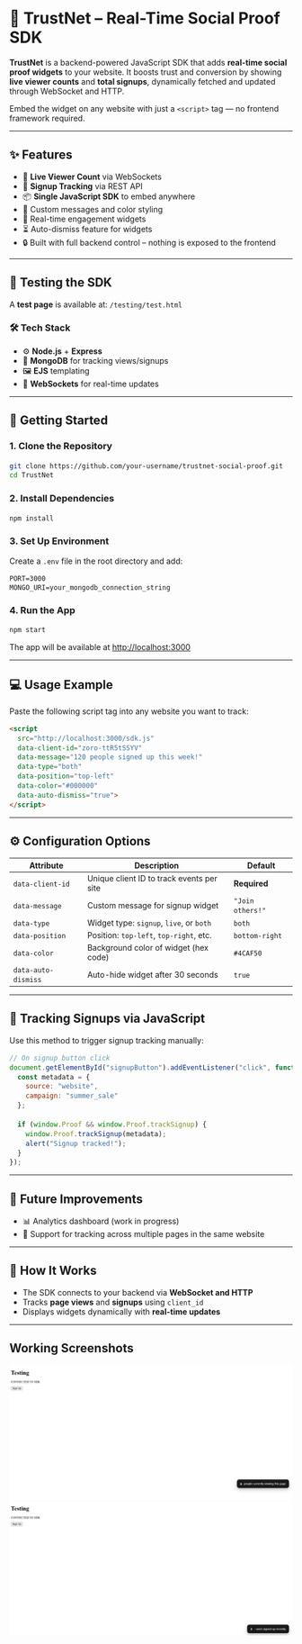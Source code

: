 


# 🔌 TrustNet – Real-Time Social Proof SDK

**TrustNet** is a backend-powered JavaScript SDK that adds **real-time social proof widgets** to your website. It boosts trust and conversion by showing **live viewer counts** and **total signups**, dynamically fetched and updated through WebSocket and HTTP.

Embed the widget on any website with just a `<script>` tag — no frontend framework required.

---

## ✨ Features

- 📡 **Live Viewer Count** via WebSockets  
- 📝 **Signup Tracking** via REST API  
- 📦 **Single JavaScript SDK** to embed anywhere  
- 🧠 Custom messages and color styling  
- 🧲 Real-time engagement widgets  
- ⏳ Auto-dismiss feature for widgets  
- 🔒 Built with full backend control – nothing is exposed to the frontend

---

## 🧪 Testing the SDK

A **test page** is available at: `/testing/test.html`

### 🛠 Tech Stack

- ⚙️ **Node.js** + **Express**  
- 🧰 **MongoDB** for tracking views/signups  
- 🖼 **EJS** templating  
- 🔌 **WebSockets** for real-time updates

---

## 🚀 Getting Started

### 1. Clone the Repository

```bash
git clone https://github.com/your-username/trustnet-social-proof.git
cd TrustNet
````

### 2. Install Dependencies

```bash
npm install
```

### 3. Set Up Environment

Create a `.env` file in the root directory and add:

```env
PORT=3000
MONGO_URI=your_mongodb_connection_string
```

### 4. Run the App

```bash
npm start
```

The app will be available at [http://localhost:3000](http://localhost:3000)

---

## 💻 Usage Example

Paste the following script tag into any website you want to track:

```html
<script 
  src="http://localhost:3000/sdk.js"
  data-client-id="zoro-ttR5tSSYV"
  data-message="120 people signed up this week!"
  data-type="both"
  data-position="top-left"
  data-color="#000000"
  data-auto-dismiss="true">
</script>
```

---

## ⚙️ Configuration Options

| Attribute           | Description                               | Default          |
| ------------------- | ----------------------------------------- | ---------------- |
| `data-client-id`    | Unique client ID to track events per site | **Required**     |
| `data-message`      | Custom message for signup widget          | `"Join others!"` |
| `data-type`         | Widget type: `signup`, `live`, or `both`  | `both`           |
| `data-position`     | Position: `top-left`, `top-right`, etc.   | `bottom-right`   |
| `data-color`        | Background color of widget (hex code)     | `#4CAF50`        |
| `data-auto-dismiss` | Auto-hide widget after 30 seconds         | `true`           |

---

## 📡 Tracking Signups via JavaScript

Use this method to trigger signup tracking manually:

```javascript
// On signup button click
document.getElementById("signupButton").addEventListener("click", function () {
  const metadata = {
    source: "website",
    campaign: "summer_sale"
  };

  if (window.Proof && window.Proof.trackSignup) {
    window.Proof.trackSignup(metadata);
    alert("Signup tracked!");
  }
});
```

---

## 🚧 Future Improvements

* 📊 Analytics dashboard (work in progress)
* 🧭 Support for tracking across multiple pages in the same website

---

## 🧠 How It Works

* The SDK connects to your backend via **WebSocket and HTTP**
* Tracks **page views** and **signups** using `client_id`
* Displays widgets dynamically with **real-time updates**

---

## Working Screenshots

![App Screenshot](assets/s1.png)
![App Screenshot](assets/s2.png)




